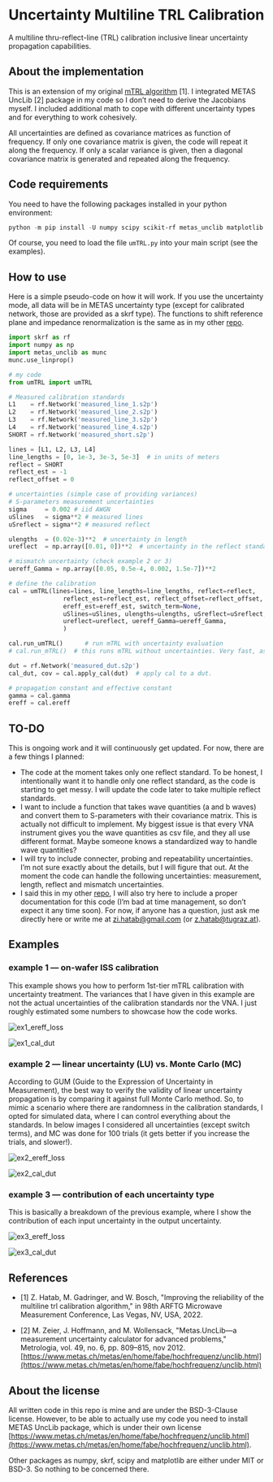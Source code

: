 # Uncertainty Multiline TRL Calibration
A multiline thru-reflect-line (TRL) calibration inclusive linear uncertainty propagation capabilities.

## About the implementation

This is an extension of my original [mTRL algorithm](https://github.com/ZiadHatab/multiline-trl-calibration) [1]. I integrated METAS UncLib [2] package in my code so I don’t need to derive the Jacobians myself. I included additional math to cope with different uncertainty types and for everything to work cohesively. 

All uncertainties are defined as covariance matrices as function of frequency. If only one covariance matrix is given, the code will repeat it along the frequency. If only a scalar variance is given, then a diagonal covariance matrix is generated and repeated along the frequency. 

## Code requirements

You need to have the following packages installed in your python environment:

```powershell
python -m pip install -U numpy scipy scikit-rf metas_unclib matplotlib
```

Of course, you need to load the file `umTRL.py` into your main script (see the examples).

## How to use

Here is a simple pseudo-code on how it will work. If you use the uncertainty mode, all data will be in METAS uncertainty type (except for calibrated network, those are provided as a skrf type). The functions to shift reference plane and impedance renormalization is the same as in my other [repo](https://github.com/ZiadHatab/multiline-trl-calibration).

```python
import skrf as rf
import numpy as np
import metas_unclib as munc
munc.use_linprop()

# my code
from umTRL import umTRL

# Measured calibration standards
L1    = rf.Network('measured_line_1.s2p')
L2    = rf.Network('measured_line_2.s2p')
L3    = rf.Network('measured_line_3.s2p')
L4    = rf.Network('measured_line_4.s2p')
SHORT = rf.Network('measured_short.s2p')

lines = [L1, L2, L3, L4]
line_lengths = [0, 1e-3, 3e-3, 5e-3]  # in units of meters
reflect = SHORT
reflect_est = -1
reflect_offset = 0

# uncertainties (simple case of providing variances)
# S-parameters measurement uncertainties 
sigma     = 0.002 # iid AWGN
uSlines   = sigma**2 # measured lines
uSreflect = sigma**2 # measured reflect 

ulengths  = (0.02e-3)**2  # uncertainty in length
ureflect  = np.array([0.01, 0])**2  # uncertainty in the reflect standard

# mismatch uncertainty (check example 2 or 3)
uereff_Gamma = np.array([0.05, 0.5e-4, 0.002, 1.5e-7])**2 

# define the calibration
cal = umTRL(lines=lines, line_lengths=line_lengths, reflect=reflect, 
               reflect_est=reflect_est, reflect_offset=reflect_offset, 
               ereff_est=ereff_est, switch_term=None,
               uSlines=uSlines, ulengths=ulengths, uSreflect=uSreflect, 
               ureflect=ureflect, uereff_Gamma=uereff_Gamma,
               )

cal.run_umTRL()      # run mTRL with uncertainty evaluation
# cal.run_mTRL()  # this runs mTRL without uncertainties. Very fast, as METAS package not used.

dut = rf.Network('measured_dut.s2p')
cal_dut, cov = cal.apply_cal(dut)  # apply cal to a dut. 

# propagation constant and effective constant
gamma = cal.gamma
ereff = cal.ereff

```

## TO-DO

This is ongoing work and it will continuously get updated. For now, there are a few things I planned:

- The code at the moment takes only one reflect standard. To be honest, I intentionally want it to handle only one reflect standard, as the code is starting to get messy. I will update the code later to take multiple reflect standards.
- I want to include a function that takes wave quantities (a and b waves) and convert them to S-parameters with their covariance matrix. This is actually not difficult to implement. My biggest issue is that every VNA instrument gives you the wave quantities as csv file, and they all use different format. Maybe someone knows a standardized way to handle wave quantities?
- I will try to include connecter, probing and repeatability uncertainties. I’m not sure exactly about the details, but I will figure that out. At the moment the code can handle the following uncertainties: measurement, length, reflect and mismatch uncertainties.
- I said this in my other [repo](https://github.com/ZiadHatab/multiline-trl-calibration), I will also try here to include a proper documentation for this code (I’m bad at time management, so don’t expect it any time soon). For now, if anyone has a question, just ask me directly here or write me at zi.hatab@gmail.com (or z.hatab@tugraz.at).

## Examples

### example 1 — on-wafer ISS calibration

This example shows you how to perform 1st-tier mTRL calibration with uncertainty treatment. The variances that I have given in this example are not the actual uncertainties of the calibration standards nor the VNA. I just roughly estimated some numbers to showcase how the code works. 

![ex1_ereff_loss](images/Untitled.png)

![ex1_cal_dut](images/Untitled%201.png)

### example 2 — linear uncertainty (LU) vs. Monte Carlo (MC)

According to GUM (Guide to the Expression of Uncertainty in Measurement), the best way to verify the validity of linear uncertainty propagation is by comparing it against full Monte Carlo method. So, to mimic a scenario where there are randomness in the calibration standards, I opted for simulated data, where I can control everything about the standards. In below images I considered all uncertainties (except switch terms), and MC was done for 100 trials (it gets better if you increase the trials, and slower!). 

![ex2_ereff_loss](images/Untitled%202.png)

![ex2_cal_dut](images/Untitled%203.png)

### example 3 — contribution of each uncertainty type

This is basically a breakdown of the previous example, where I show the contribution of each input uncertainty in the output uncertainty.

![ex3_ereff_loss](images/Untitled%204.png)

![ex3_cal_dut](images/Untitled%205.png)

## References

- [1] Z. Hatab, M. Gadringer, and W. Bosch, "Improving the reliability of the multiline trl calibration algorithm," in 98th ARFTG Microwave Measurement Conference, Las Vegas, NV, USA, 2022.
    
    
- [2] M. Zeier, J. Hoffmann, and M. Wollensack, "Metas.UncLib—a measurement uncertainty calculator for advanced problems," Metrologia, vol. 49, no. 6, pp. 809–815, nov 2012. [https://www.metas.ch/metas/en/home/fabe/hochfrequenz/unclib.html](https://www.metas.ch/metas/en/home/fabe/hochfrequenz/unclib.html)
    

## About the license

All written code in this repo is mine and are under the BSD-3-Clause license. However, to be able to actually use my code you need to install METAS UncLib package, which is under their own license [https://www.metas.ch/metas/en/home/fabe/hochfrequenz/unclib.html](https://www.metas.ch/metas/en/home/fabe/hochfrequenz/unclib.html).

Other packages as numpy, skrf, scipy and matplotlib are either under MIT or BSD-3. So nothing to be concerned there.
